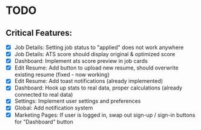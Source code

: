 # TODO

## Critical Features:

- [x] Job Details: Setting job status to "applied" does not work anywhere
- [x] Job Details: ATS score should display original & optimized score
- [x] Dashboard: Implement ats score preview in job cards
- [x] Edit Resume: Add button to upload new resume, should overwrite existing resume (fixed - now working)
- [x] Edit Resume: Add toast notifications (already implemented)
- [x] Dashboard: Hook up stats to real data, proper calculations (already connected to real data)
- [x] Settings: Implement user settings and preferences
- [x] Global: Add notification system
- [x] Marketing Pages: If user is logged in, swap out sign-up / sign-in buttons for "Dashboard" button
